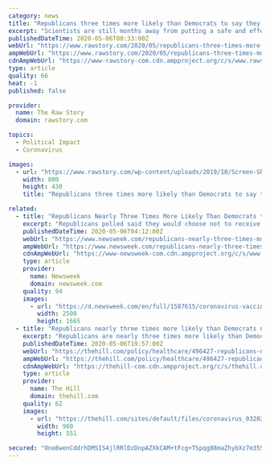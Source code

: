 ```yaml
---
category: news
title: "Republicans three times more likely than Democrats to say they’ll refuse COVID-19 vaccine"
excerpt: "Scientists are still months away from putting a safe and effective COVID-19 vaccine on the market. But even before it exists, many Republicans are reflexively rejecting it. A new Morning Consult poll shows that while 64 percent of Americans would get a vaccine if it were available,"
publishedDateTime: 2020-05-06T00:33:00Z
webUrl: "https://www.rawstory.com/2020/05/republicans-three-times-more-likely-than-democrats-to-say-theyll-refuse-covid-19-vaccine/"
ampWebUrl: "https://www.rawstory.com/2020/05/republicans-three-times-more-likely-than-democrats-to-say-theyll-refuse-covid-19-vaccine/amp/"
cdnAmpWebUrl: "https://www-rawstory-com.cdn.ampproject.org/c/s/www.rawstory.com/2020/05/republicans-three-times-more-likely-than-democrats-to-say-theyll-refuse-covid-19-vaccine/amp/"
type: article
quality: 66
heat: -1
published: false

provider:
  name: The Raw Story
  domain: rawstory.com

topics:
  - Political Impact
  - Coronavirus

images:
  - url: "https://www.rawstory.com/wp-content/uploads/2019/10/Screen-Shot-2019-10-18-at-11.18.37-AM.png"
    width: 800
    height: 430
    title: "Republicans three times more likely than Democrats to say they’ll refuse COVID-19 vaccine"

related:
  - title: "Republicans Nearly Three Times More Likely Than Democrats to Refuse Coronavirus Vaccine: Poll"
    excerpt: "Republicans polled said they would choose not to receive the coronavirus vaccine if one were to become available."
    publishedDateTime: 2020-05-06T04:12:00Z
    webUrl: "https://www.newsweek.com/republicans-nearly-three-times-more-likely-democrats-refuse-coronavirus-vaccine-poll-1502176"
    ampWebUrl: "https://www.newsweek.com/republicans-nearly-three-times-more-likely-democrats-refuse-coronavirus-vaccine-poll-1502176?amp=1"
    cdnAmpWebUrl: "https://www-newsweek-com.cdn.ampproject.org/c/s/www.newsweek.com/republicans-nearly-three-times-more-likely-democrats-refuse-coronavirus-vaccine-poll-1502176?amp=1"
    type: article
    provider:
      name: Newsweek
      domain: newsweek.com
    quality: 94
    images:
      - url: "https://d.newsweek.com/en/full/1587615/coronavirus-vaccine.jpg"
        width: 2500
        height: 1665
  - title: "Republicans nearly three times more likely than Democrats not to get a coronavirus vaccine: poll"
    excerpt: "Republicans are nearly three times more likely than Democrats to say they won’t get inoculated if a coronavirus vaccine becomes available, according to a new poll."
    publishedDateTime: 2020-05-06T19:57:00Z
    webUrl: "https://thehill.com/policy/healthcare/496427-republicans-nearly-three-times-more-likely-than-democrats-not-to-get-a"
    ampWebUrl: "https://thehill.com/policy/healthcare/496427-republicans-nearly-three-times-more-likely-than-democrats-not-to-get-a?amp"
    cdnAmpWebUrl: "https://thehill-com.cdn.ampproject.org/c/s/thehill.com/policy/healthcare/496427-republicans-nearly-three-times-more-likely-than-democrats-not-to-get-a?amp"
    type: article
    provider:
      name: The Hill
      domain: thehill.com
    quality: 62
    images:
      - url: "https://thehill.com/sites/default/files/coronavirus_032020getty_vaccine.jpg"
        width: 980
        height: 551

secured: "Ono8wenCddrhDMSIS4jlRRlDzDnpAZXkCAM+tFcg+TSpqg88maZhybXz7m35SBhnNjZ6hJnESo3zxW/9MWahGf6uYgP6sqzYDh59y9W5LnOtH+HFBcJJL9cFcDPlgV6E1hFvuApIi/OXPxe/mNkB4OWexpmFR6tMTSZ9Z9KU/l8yqtn4ozjzyMSzK+mXAQiHKHnZx6yd7MeT7jez5QcqvnduLZM/Ci4dQ25+sLkKxJoHXAlGAqypRf0WzbiBkqlyHHggoW/aweLOQ2ETa3F+9Tit9C0fyjVeocG3NH8qdBTqQWmBtPgx329p1b4LmsrQ7/6nKJpinc3A9a/6UxVqheCyFBqtTjZ9ULg+OmuXZs2Kk5/fW6vGMrhNXLjRCgOcCpjBPMqi/0QVZ9l+Wd8vvJcR8KTomf/I+K65UrJuRmJKI0nIEmYCTNJdf7slZcpm8ASeIobWz2c7LV5HmkESXE1Zr+vJmiMs/LWcDgOYWto=;ppNm6tt2jj3uOPXCnc4o2g=="
---
```


